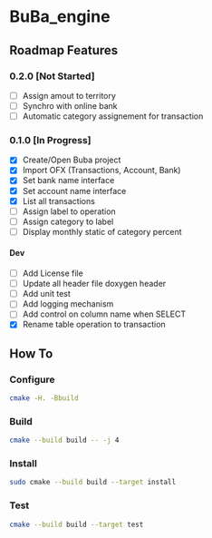 # BuBa_engine

## Roadmap Features 
### 0.2.0 [Not Started]
- [ ] Assign amout to territory
- [ ] Synchro with online bank
- [ ] Automatic category assignement for transaction

### 0.1.0 [In Progress]
- [x] Create/Open Buba project
- [x] Import OFX (Transactions, Account, Bank)
- [x] Set bank name interface
- [x] Set account name interface
- [x] List all transactions
- [ ] Assign label to operation
- [ ] Assign category to label
- [ ] Display monthly static of category percent

#### Dev
- [ ] Add License file
- [ ] Update all header file doxygen header
- [ ] Add unit test
- [ ] Add logging mechanism
- [ ] Add control on column name when SELECT
- [x] Rename table operation to transaction

## How To
### Configure
```sh
cmake -H. -Bbuild
```

### Build
```sh
cmake --build build -- -j 4
```

### Install
```sh
sudo cmake --build build --target install
```

### Test
```sh
cmake --build build --target test
```
